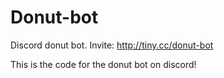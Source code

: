 # Donut-bot
Discord donut bot. Invite: http://tiny.cc/donut-bot

This is the code for the donut bot on discord!
